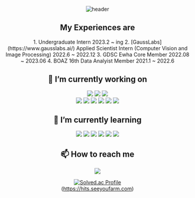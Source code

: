 
<div align="center"> 
  
  
![header](https://capsule-render.vercel.app/api?type=soft&color=000000&height=150&section=header&text=🐣Hi,%20There!&fontSize=30&fontColor=FFFFFF)
 
 <h2> My Experiences are</h2>
 1. Undergraduate Intern 2023.2 ~ ing
 2. [GaussLabs](https://www.gausslabs.ai/) Applied Scientist Intern (Computer Vision and Image Processing) 2022.6 ~ 2022.12
 3. GDSC Ewha Core Member 2022.08 ~ 2023.06
 4. BOAZ 16th Data Analyist Member 2021.1 ~ 2022.6
  
<h2>🔭 I’m currently working on</h2>

<img src="https://img.shields.io/badge/OpenCV-5C3EE8?style=flat-square&logo=OpenCV&logoColor=white"/></a> 
<img src="https://img.shields.io/badge/Pytorch-EE4C2C?style=flat-square&logo=Pytorch&logoColor=white"/></a> 
<img src="https://img.shields.io/badge/Python-3766AB?style=flat-square&logo=Python&logoColor=white"/></a> <br>
<img src="https://img.shields.io/badge/Tensorflow-235C3EE8?style=flat-square&logo=Tensorflow&logoColor=white"/></a>
<img src="https://img.shields.io/badge/Django-092E20?style=flat-square&logo=Django&logoColor=white"/></a> 
<img src="https://img.shields.io/badge/Flask-000000?style=flat-square&logo=Flask&logoColor=white"/></a> 
<img src="https://img.shields.io/badge/PostgreSQL-4169E1?style=flat-square&logo=PostgreSQL&logoColor=white"/></a> 
<img src="https://img.shields.io/badge/C-00599C?style=flat-square&logo=C&logoColor=white"/></a> 
<img src="https://img.shields.io/badge/MySQL-3766AB?style=flat-square&logo=MySQL&logoColor=white"/></a> 

<h2>🌱 I’m currently learning</h2>

<img src="https://img.shields.io/badge/MachineVision-000000?style=flat-square&logo=OpenAI"/></a>
<img src="https://img.shields.io/badge/DeepLearning-000000?style=flat-square&logo=OpenAI"/></a>
<img src="https://img.shields.io/badge/ComputerVision-000000?style=flat-square&logo=OpenAI"/></a>
<img src="https://img.shields.io/badge/ObjectDetection-000000?style=flat-square&logo=OpenAI"/></a>
<img src="https://img.shields.io/badge/AnomalyDetection-000000?style=flat-square&logo=OpenAI"/></a>
<img src="https://img.shields.io/badge/ImageSegmentation-000000?style=flat-square&logo=OpenAI"/></a>


<h2>📫 How to reach me</h2>
<a href="1109penguin@gmail.com" target="_blank"><img src="https://img.shields.io/badge/Gmail-EA4335?style=flat-square&logo=Gmail&logoColor=white"/></a>
<br>

<!--![ixxi's github stats](https://github-readme-stats.vercel.app/api?username=penguin1109&show_icons=true&theme=dark) -->
[![Solved.ac Profile](http://mazassumnida.wtf/api/generate_badge?boj=2000flora)](https://solved.ac/2000flora)<br/>
(https://hits.seeyoufarm.com)
</div>

